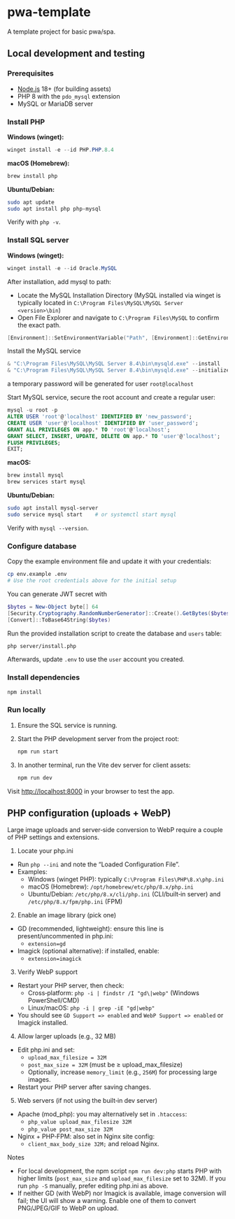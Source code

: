 # pwa-template

A template project for basic pwa/spa.

## Local development and testing

### Prerequisites

- [Node.js](https://nodejs.org/) 18+ (for building assets)
- PHP 8 with the `pdo_mysql` extension
- MySQL or MariaDB server

### Install PHP

**Windows (winget):**

```powershell
winget install -e --id PHP.PHP.8.4
```

**macOS (Homebrew):**

```bash
brew install php
```

**Ubuntu/Debian:**

```bash
sudo apt update
sudo apt install php php-mysql
```

Verify with `php -v`.

### Install SQL server

**Windows (winget):**

```powershell
winget install -e --id Oracle.MySQL
```

After installation, add mysql to path:

- Locate the MySQL Installation Directory (MySQL installed via winget is typically located in `C:\Program Files\MySQL\MySQL Server <version>\bin`)
- Open File Explorer and navigate to `C:\Program Files\MySQL` to confirm the exact path.

```powershell
[Environment]::SetEnvironmentVariable("Path", [Environment]::GetEnvironmentVariable("Path", [EnvironmentVariableTarget]::Machine) + ";C:\Program Files\MySQL\MySQL Server 8.4\bin", [EnvironmentVariableTarget]::Machine)
```

Install the MySQL service

```powershell
& "C:\Program Files\MySQL\MySQL Server 8.4\bin\mysqld.exe" --install
& "C:\Program Files\MySQL\MySQL Server 8.4\bin\mysqld.exe" --initialize --console
```

a temporary password will be generated for user `root@localhost`

Start MySQL service, secure the root account and create a regular user:

```sql
mysql -u root -p
ALTER USER 'root'@'localhost' IDENTIFIED BY 'new_password';
CREATE USER 'user'@'localhost' IDENTIFIED BY 'user_password';
GRANT ALL PRIVILEGES ON app.* TO 'root'@'localhost';
GRANT SELECT, INSERT, UPDATE, DELETE ON app.* TO 'user'@'localhost';
FLUSH PRIVILEGES;
EXIT;
```

**macOS:**

```bash
brew install mysql
brew services start mysql
```

**Ubuntu/Debian:**

```bash
sudo apt install mysql-server
sudo service mysql start    # or systemctl start mysql
```

Verify with `mysql --version`.

### Configure database

Copy the example environment file and update it with your credentials:

```bash
cp env.example .env
# Use the root credentials above for the initial setup
```

You can generate JWT secret with

```powershell
$bytes = New-Object byte[] 64
[Security.Cryptography.RandomNumberGenerator]::Create().GetBytes($bytes)
[Convert]::ToBase64String($bytes)
```

Run the provided installation script to create the database and `users` table:

```bash
php server/install.php
```

Afterwards, update `.env` to use the `user` account you created.

### Install dependencies

```bash
npm install
```

### Run locally

1. Ensure the SQL service is running.
2. Start the PHP development server from the project root:

    ```bash
    npm run start
    ```

3. In another terminal, run the Vite dev server for client assets:

    ```bash
    npm run dev
    ```

Visit <http://localhost:8000> in your browser to test the app.

## PHP configuration (uploads + WebP)

Large image uploads and server‑side conversion to WebP require a couple of PHP settings and extensions.

1. Locate your php.ini

- Run `php --ini` and note the “Loaded Configuration File”.
- Examples:
    - Windows (winget PHP): typically `C:\Program Files\PHP\8.x\php.ini`
    - macOS (Homebrew): `/opt/homebrew/etc/php/8.x/php.ini`
    - Ubuntu/Debian: `/etc/php/8.x/cli/php.ini` (CLI/built‑in server) and `/etc/php/8.x/fpm/php.ini` (FPM)

2. Enable an image library (pick one)

- GD (recommended, lightweight): ensure this line is present/uncommented in php.ini:
    - `extension=gd`
- Imagick (optional alternative): if installed, enable:
    - `extension=imagick`

3. Verify WebP support

- Restart your PHP server, then check:
    - Cross‑platform: `php -i | findstr /I "gd\|webp"` (Windows PowerShell/CMD)
    - Linux/macOS: `php -i | grep -iE "gd|webp"`
- You should see `GD Support => enabled` and `WebP Support => enabled` or Imagick installed.

4. Allow larger uploads (e.g., 32 MB)

- Edit php.ini and set:
    - `upload_max_filesize = 32M`
    - `post_max_size = 32M` (must be ≥ upload_max_filesize)
    - Optionally, increase `memory_limit` (e.g., `256M`) for processing large images.
- Restart your PHP server after saving changes.

5. Web servers (if not using the built‑in dev server)

- Apache (mod_php): you may alternatively set in `.htaccess`:
    - `php_value upload_max_filesize 32M`
    - `php_value post_max_size 32M`
- Nginx + PHP‑FPM: also set in Nginx site config:
    - `client_max_body_size 32M;` and reload Nginx.

Notes

- For local development, the npm script `npm run dev:php` starts PHP with higher limits (`post_max_size` and `upload_max_filesize` set to 32M). If you run `php -S` manually, prefer editing php.ini as above.
- If neither GD (with WebP) nor Imagick is available, image conversion will fail; the UI will show a warning. Enable one of them to convert PNG/JPEG/GIF to WebP on upload.
